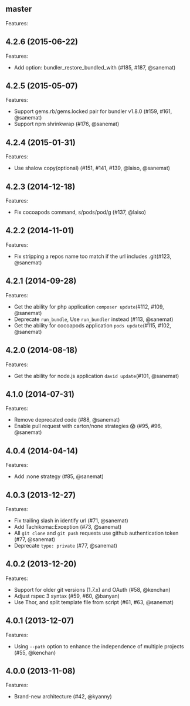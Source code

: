 ## master

Features:

## 4.2.6 (2015-06-22)

Features:
  - Add option: bundler_restore_bundled_with (#185, #187, @sanemat)

## 4.2.5 (2015-05-07)

Features:
  - Support gems.rb/gems.locked pair for bundler v1.8.0 (#159, #161, @sanemat)
  - Support npm shrinkwrap (#176, @sanemat)

## 4.2.4 (2015-01-31)

Features:
  - Use shalow copy(optional) (#151, #141, #139, @laiso, @sanemat)

## 4.2.3 (2014-12-18)

Features:
  - Fix cocoapods command, s/pods/pod/g (#137, @laiso)

## 4.2.2 (2014-11-01)

Features:
  - Fix stripping a repos name too match if the url includes .git(#123, @sanemat)

## 4.2.1 (2014-09-28)

Features:
  - Get the ability for php application `composer update`(#112, #109, @sanemat)
  - Deprecate `run_bundle`, Use `run_bundler` instead (#113, @sanemat)
  - Get the ability for cocoapods application `pods update`(#115, #102, @sanemat)

## 4.2.0 (2014-08-18)

Features:
  - Get the ability for node.js application `david update`(#101, @sanemat)

## 4.1.0 (2014-07-31)

Features:
  - Remove deprecated code (#88, @sanemat)
  - Enable pull request with carton/none strategies :scream: (#95, #96, @sanemat)

## 4.0.4 (2014-04-14)

Features:
  - Add :none strategy (#85, @sanemat)

## 4.0.3 (2013-12-27)

Features:

  - Fix trailing slash in identify url (#71, @sanemat)
  - Add Tachikoma::Exception (#73, @sanemat)
  - All `git clone` and `git push` requests use github authentication token (#77, @sanemat)
  - Deprecate `type: private` (#77, @sanemat)

## 4.0.2 (2013-12-20)

Features:

  - Support for older git versions (1.7.x) and OAuth (#58, @kenchan)
  - Adjust rspec 3 syntax (#59, #60, @banyan)
  - Use Thor, and split template file from script (#61, #63, @sanemat)

## 4.0.1 (2013-12-07)

Features:

  -  Using `--path` option to enhance the independence of multiple projects (#55, @kenchan)

## 4.0.0 (2013-11-08)

Features:

  - Brand-new architecture (#42, @kyanny)
